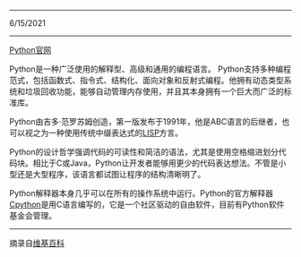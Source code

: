 
----------
6/15/2021

----------
[Python官网](https://www.python.org/)

Python是一种广泛使用的解释型、高级和通用的编程语言。
Python支持多种编程范式，包括函数式、指令式、结构化、面向对象和反射式编程。他拥有动态类型系统和垃圾回收功能，能够自动管理内存使用，并且其本身拥有一个巨大而广泛的标准库。

Python由吉多·范罗苏姆创造，第一版发布于1991年，他是ABC语言的后继者，也可以视之为一种使用传统中缀表达式的[LISP](https://zh.wikipedia.org/wiki/LISP)方言。

Python的设计哲学强调代码的可读性和简洁的语法，尤其是使用空格缩进划分代码块。相比于C或Java，Python让开发者能够用更少的代码表达想法。不管是小型还是大型程序，该语言都试图让程序的结构清晰明了。

Python解释器本身几乎可以在所有的操作系统中运行。Python的官方解释器[Cpython](https://github.com/python/cpython)是用C语言编写的，它是一个社区驱动的自由软件，目前有Python软件基金会管理。

----------


摘录自[维基百科](https://zh.wikipedia.org/wiki/Python)